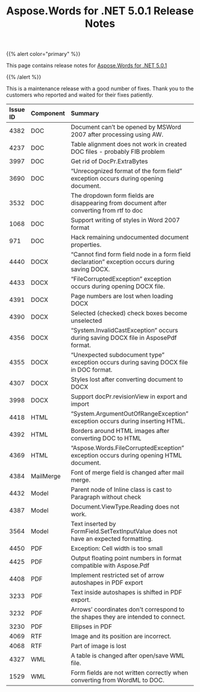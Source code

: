 ﻿---
title: Aspose.Words for .NET 5.0.1 Release Notes
second_title: Aspose.Words for .NET
articleTitle: Aspose.Words for .NET 5.0.1 Release Notes
linktitle: Aspose.Words for .NET 5.0.1 Release Notes
description: "Aspose.Words for .NET 5.0.1 Release Notes – the latest updates and fixes."
type: docs
weight: 80
url: /net/aspose-words-for-net-5-0-1-release-notes/
---

{{% alert color="primary" %}}

This page contains release notes for [Aspose.Words for .NET 5.0.1](https://downloads.aspose.com/words/net/new-releases/aspose.words-for-.net-5.0.1/)

{{% /alert %}}

This is a maintenance release with a good number of fixes. Thank you to the customers who reported and waited for their fixes patiently.

|Issue ID |Component |Summary |
| :- | :- | :- |
|4382 |DOC |Document can’t be opened by MSWord 2007 after processing using AW. |
|4237 |DOC |Table alignment does not work in created DOC files - probably FIB problem |
|3997 |DOC |Get rid of DocPr.ExtraBytes |
|3690 |DOC |“Unrecognized format of the form field” exception occurs during opening document. |
|3532 |DOC |The dropdown form fields are disappearing from document after converting from rtf to doc |
|1068 |DOC |Support writing of styles in Word 2007 format |
|971 |DOC |Hack remaining undocumented document properties. |
|4440 |DOCX |“Cannot find form field node in a form field declaration” exception occurs during saving DOCX. |
|4433 |DOCX |“FileCorruptedException” exception occurs during opening DOCX file. |
|4391 |DOCX |Page numbers are lost when loading DOCX |
|4390 |DOCX |Selected (checked) check boxes become unselected |
|4356 |DOCX |“System.InvalidCastException” occurs during saving DOCX file in AsposePdf format. |
|4355 |DOCX |“Unexpected subdocument type” exception occurs during saving DOCX file in DOC format. |
|4307 |DOCX |Styles lost after converting document to DOCX |
|3998 |DOCX |Support docPr.revisionView in export and import |
|4418 |HTML |“System.ArgumentOutOfRangeException” exception occurs during inserting HTML. |
|4392 |HTML |Borders around HTML images after converting DOC to HTML |
|4369 |HTML |“Aspose.Words.FileCorruptedException” exception occurs during opening HTML document. |
|4384 |MailMerge |Font of merge field is changed after mail merge. |
|4432 |Model |Parent node of Inline class is cast to Paragraph without check |
|4387 |Model |Document.ViewType.Reading does not work. |
|3564 |Model |Text inserted by FormField.SetTextInputValue does not have an expected formatting. |
|4450 |PDF |Exception: Cell width is too small |
|4425 |PDF |Output floating point numbers in format compatible with Aspose.Pdf |
|4408 |PDF |Implement restricted set of arrow autoshapes in PDF export |
|3233 |PDF |Text inside autoshapes is shifted in PDF export. |
|3232 |PDF |Arrows’ coordinates don't correspond to the shapes they are intended to connect. |
|3230 |PDF |Ellipses in PDF |
|4069 |RTF |Image and its position are incorrect. |
|4068 |RTF |Part of image is lost |
|4327 |WML |A table is changed after open/save WML file. |
|1529 |WML |Form fields are not written correctly when converting from WordML to DOC. |

